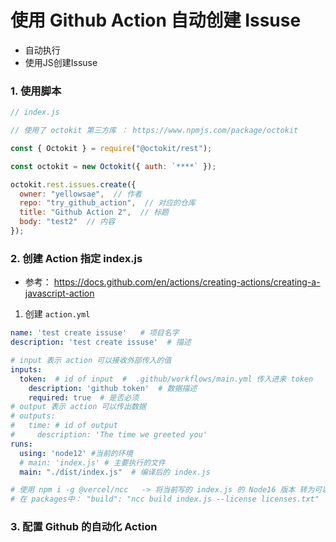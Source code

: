 
# 使用 Github Action 自动创建 Issuse

- 自动执行
- 使用JS创建Issuse



### 1. 使用脚本

```js
// index.js

// 使用了 octokit 第三方库 ： https://www.npmjs.com/package/octokit

const { Octokit } = require("@octokit/rest");

const octokit = new Octokit({ auth: `****` });

octokit.rest.issues.create({
  owner: "yellowsae",  // 作者
  repo: "try_github_action",  // 对应的仓库
  title: "Github Action 2",  // 标题
  body: "test2"  // 内容
});
```




### 2. 创建 Action 指定 index.js
- 参考： https://docs.github.com/en/actions/creating-actions/creating-a-javascript-action
1. 创建 `action.yml`

```yml
name: 'test create issuse'   # 项目名字
description: 'test create issuse'  # 描述

# input 表示 action 可以接收外部传入的值
inputs:
  token:  # id of input  #  .github/workflows/main.yml 传入进来 token 
    description: 'github token'  # 数据描述
    required: true  # 是否必须
# output 表示 action 可以传出数据
# outputs:
#   time: # id of output
#     description: 'The time we greeted you'
runs:
  using: 'node12' #当前的环境
  # main: 'index.js' # 主要执行的文件
  main: "./dist/index.js"  # 编译后的 index.js

# 使用 npm i -g @vercel/ncc   -> 将当前写的 index.js 的 Node16 版本 转为可以识别的  Node12 版本
# 在 packages中： "build": "ncc build index.js --license licenses.txt"

```



### 3. 配置 Github 的自动化 Action
